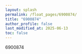 ```yaml
---
layout: splash
permalink: /float_pages/6900874/
title: "6900874"
author_profile: false
last_modified_at: 2025-06-13
toc: false
---
```

 
6900874

